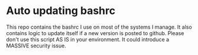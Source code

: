 # Auto updating bashrc

This repo contains the bashrc I use on most of the systems I manage. It also contains logic to update itself if a new version is posted to github. Please don't use this script AS IS in your environment. It could introduce a MASSIVE security issue.
